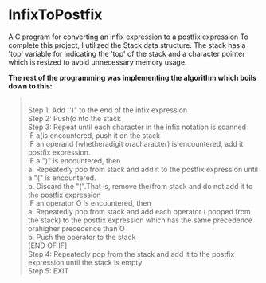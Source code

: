 # InfixToPostfix
A C program for converting an infix expression to a postfix expression
To complete this project, I utilized the Stack data structure. The stack has a 'top' variable for
indicating the 'top' of the stack and a character pointer which is resized to avoid unnecessary memory usage.

<b>The rest of the programming was implementing the algorithm which boils down to this:</b>
> <br>Step 1: Add '')" to the end of the infix expression<br>
Step 2: Push(o nto the stack<br>
Step 3: Repeat until each character in the infix notation is scanned<br>
IF a(is encountered, push it on the stack<br>
IF an operand (whetheradigit oracharacter) is encountered, add it postfix expression.<br>
IF a ")" is encountered, then<br>
a. Repeatedly pop from stack and add it to the postfix expression until a "(" is encountered.<br>
b. Discard the "(".That is, remove the(from stack and do not add it to the postfix expression<br>
IF an operator O is encountered, then<br>
a. Repeatedly pop from stack and add each operator ( popped from the stack) to the postfix expression which has the same precedence orahigher precedence than O<br>
b. Push the operator to the stack<br>
[END OF IF]<br>
Step 4: Repeatedly pop from the stack and add it to the postfix expression until the stack is empty<br>
Step 5: EXIT
